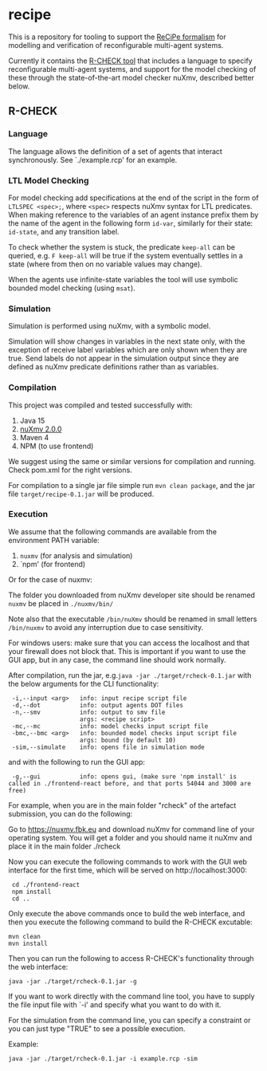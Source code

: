 # recipe

This is a repository for tooling to support the [ReCiPe formalism](https://arxiv.org/abs/2104.10998) for modelling and verification of reconfigurable multi-agent systems.

Currently it contains the [R-CHECK tool](https://arxiv.org/abs/2201.06312) that includes a language to specify reconfigurable multi-agent systems, and support for the model checking of these through the state-of-the-art model checker nuXmv, described better below.

## R-CHECK

### Language

The language allows the definition of a set of agents that interact synchronously. See `./example.rcp' for an example.

### LTL Model Checking

For model checking add specifications at the end of the script in the form of `LTLSPEC <spec>;`, where `<spec>` respects nuXmv syntax for LTL predicates. When making reference to the variables of an agent instance prefix them by the name of the agent in the following form `id-var`, similarly for their state: `id-state`, and any transition label.

To check whether the system is stuck, the predicate `keep-all` can be queried, e.g. `F keep-all` will be true if the system eventually settles in a state (where from then on no variable values may change).

When the agents use infinite-state variables the tool will use symbolic bounded model checking (using `msat`).

### Simulation

Simulation is performed using nuXmv, with a symbolic model.

Simulation will show changes in variables in the next state only, with the exception of receive label variables which are only shown when they are true. Send labels do not appear in the simulation output since they are defined as nuXmv predicate definitions rather than as variables.

### Compilation

This project was compiled and tested successfully with:
1. Java 15
2. [nuXmv 2.0.0](https://nuxmv.fbk.eu/)
3. Maven 4
4. NPM (to use frontend)

We suggest using the same or similar versions for compilation and running. Check pom.xml for the right versions.

For compilation to a single jar file simple run `mvn clean package`, and the jar file `target/recipe-0.1.jar` will be produced.


### Execution

We assume that the following commands are available from the environment PATH variable:
1. `nuxmv` (for analysis and simulation)
2. `npm' (for frontend)

Or for the case of nuxmv:

The folder you downloaded from nuXmv developer site should be renamed `nuxmv` be placed in `./nuxmv/bin/`

Note also that the executable `/bin/nuXmv` should be renamed in small letters `/bin/nuxmv` to avoid any interruption due to case sensitivity.

For windows users: make sure that you can access the localhost and that your firewall does not block that. This is important if you want to use the GUI app, but in any case, the command line should work normally. 

After compilation, run the jar, e.g.`java -jar ./target/rcheck-0.1.jar` with the below arguments for the CLI functionality:

```
 -i,--input <arg>   info: input recipe script file
 -d,--dot           info: output agents DOT files
 -n,--smv           info: output to smv file
                    args: <recipe script>
 -mc,--mc           info: model checks input script file
 -bmc,--bmc <arg>   info: bounded model checks input script file
                    args: bound (by default 10)
 -sim,--simulate    info: opens file in simulation mode
 ```

and with the following to run the GUI app:
```
 -g,--gui           info: opens gui, (make sure 'npm install' is called in ./frontend-react before, and that ports 54044 and 3000 are free)
 ```
 
 For example, when you are in the main folder "rcheck" of the artefact submission, you can do the following:
 
 Go to https://nuxmv.fbk.eu and download nuXmv for command line of your operating system.
 You will get a folder and you should name it nuXmv and place it in the main folder ./rcheck
 
 Now you can execute the following commands to work with the GUI web interface for the first time, which will be served on http://localhost:3000:

```
 cd ./frontend-react
 npm install
 cd ..
```

Only execute the above commands once to build the web interface, and then you execute the following command to build the R-CHECK excutable:
 ```
 mvn clean
 mvn install
  ```

Then you can run the following to access R-CHECK's functionality through the web interface:
```
java -jar ./target/rcheck-0.1.jar -g
```

 If you want to work directly with the command line tool, you have to supply the file input file with `-i' and specify what you want to do with it.
 
For the simulation from the command line, you can specify a constraint or you can just type "TRUE" to see a possible execution. 

Example: 

```
java -jar ./target/rcheck-0.1.jar -i example.rcp -sim
``` 
